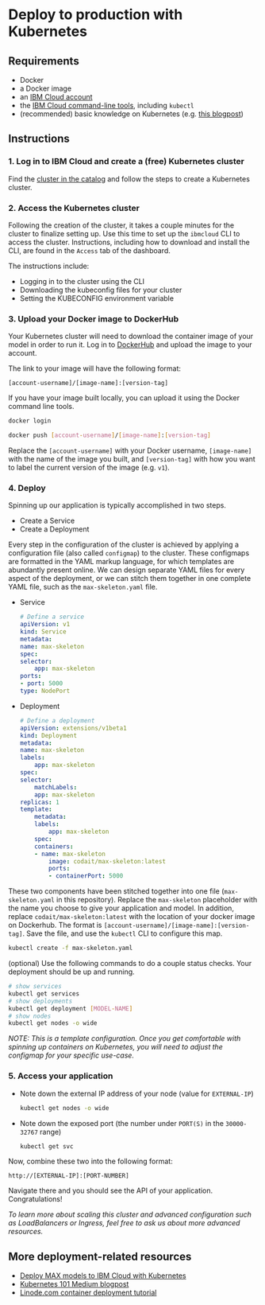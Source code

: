 # Deploy to production with Kubernetes

## Requirements
- Docker
- a Docker image
- an [IBM Cloud account](https://ibm.biz/BdzAHm)
- the [IBM Cloud command-line tools](https://cloud.ibm.com/docs/cli?topic=cloud-cli-getting-started), including `kubectl`
- (recommended) basic knowledge on Kubernetes (e.g. [this blogpost](https://medium.com/google-cloud/kubernetes-101-pods-nodes-containers-and-clusters-c1509e409e16))

## Instructions

### 1. Log in to IBM Cloud and create a (free) Kubernetes cluster
   
Find the [cluster in the catalog](https://cloud.ibm.com/kubernetes/catalog/cluster) and follow the steps to create a Kubernetes cluster.

### 2. Access the Kubernetes cluster
   
Following the creation of the cluster, it takes a couple minutes for the cluster to finalize setting up. Use this time to set up the `ibmcloud` CLI to access the cluster. Instructions, including how to download and install the CLI, are found in the `Access` tab of the dashboard.

The instructions include:

- Logging in to the cluster using the CLI
- Downloading the kubeconfig files for your cluster
- Setting the KUBECONFIG environment variable

### 3. Upload your Docker image to DockerHub
   
Your Kubernetes cluster will need to download the container image of your model in order to run it. Log in to [DockerHub](https://hub.docker.com/) and upload the image to your account.

The link to your image will have the following format:

`[account-username]/[image-name]:[version-tag]`

If you have your image built locally, you can upload it using the Docker command line tools.

```bash
docker login
```
```bash
docker push [account-username]/[image-name]:[version-tag]
```

Replace the `[account-username]` with your Docker username, `[image-name]` with the name of the image you built, and `[version-tag]` with how you want to label the current version of the image (e.g. `v1`).

### 4. Deploy

Spinning up our application is typically accomplished in two steps.
- Create a Service
- Create a Deployment

Every step in the configuration of the cluster is achieved by applying a configuration file (also called `configmap`) to the cluster. These configmaps are formatted in the YAML markup language, for which templates are abundantly present online. We can design  separate YAML files for every aspect of the deployment, or we can stitch them together in one complete YAML file, such as the `max-skeleton.yaml` file.

- Service

    ```yaml
    # Define a service
    apiVersion: v1
    kind: Service
    metadata:
    name: max-skeleton
    spec:
    selector:
        app: max-skeleton
    ports:
    - port: 5000
    type: NodePort
    ```

- Deployment

    ```yaml
    # Define a deployment
    apiVersion: extensions/v1beta1
    kind: Deployment
    metadata:
    name: max-skeleton
    labels:
        app: max-skeleton
    spec:
    selector:
        matchLabels:
        app: max-skeleton
    replicas: 1
    template:
        metadata:
        labels:
            app: max-skeleton
        spec:
        containers:
        - name: max-skeleton
            image: codait/max-skeleton:latest
            ports:
            - containerPort: 5000
    ```

These two components have been stitched together into one file (`max-skeleton.yaml` in this repository).
Replace the `max-skeleton` placeholder with the name you choose to give your application and model. In addition, replace `codait/max-skeleton:latest` with the location of your docker image on Dockerhub. The format is `[account-username]/[image-name]:[version-tag]`. Save the file, and use the `kubectl` CLI to configure this map.

```bash
kubectl create -f max-skeleton.yaml
```

(optional) Use the following commands to do a couple status checks. Your deployment should be up and running.

```bash
# show services
kubectl get services
# show deployments
kubectl get deployment [MODEL-NAME]
# show nodes
kubectl get nodes -o wide
```

_NOTE: This is a template configuration. Once you get comfortable with spinning up containers on Kubernetes, you will need to adjust the configmap for your specific use-case._

### 5. Access your application

- Note down the external IP address of your node (value for `EXTERNAL-IP`)

    ```bash
    kubectl get nodes -o wide
    ```

- Note down the exposed port (the number under `PORT(S)` in the `30000-32767` range)

    ```bash
    kubectl get svc
    ```

Now, combine these two into the following format:

`http://[EXTERNAL-IP]:[PORT-NUMBER]`

Navigate there and you should see the API of your application. Congratulations!

_To learn more about scaling this cluster and advanced configuration such as LoadBalancers or Ingress, feel free to ask us about more advanced resources._

## More deployment-related resources

- [Deploy MAX models to IBM Cloud with Kubernetes](https://developer.ibm.com/tutorials/deploy-max-models-to-ibm-cloud-with-kubernetes/)
- [Kubernetes 101 Medium blogpost](https://medium.com/google-cloud/kubernetes-101-pods-nodes-containers-and-clusters-c1509e409e16)
- [Linode.com container deployment tutorial](https://www.linode.com/docs/applications/containers/kubernetes/deploy-container-image-to-kubernetes/)

